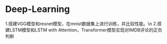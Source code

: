 # Deep-Learning
1.搭建VGG模型和resnet模型，在mnist数据集上进行训练，并比较性能。\n 2.搭建LSTM模型和LSTM with Attention，Transformer模型实现对IMDB评论的正负判断 
